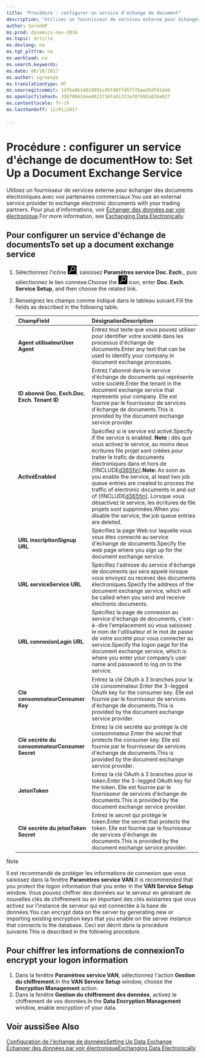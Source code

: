 ```yaml
---
title: "Procédure : configurer un service d'échange de document"
description: "Utilisez un fournisseur de services externe pour échanger des documents électroniques avec vos partenaires commerciaux."
author: SorenGP
ms.prod: dynamics-nav-2018
ms.topic: article
ms.devlang: na
ms.tgt_pltfrm: na
ms.workload: na
ms.search.keywords: 
ms.date: 08/18/2017
ms.author: sgroespe
ms.translationtype: HT
ms.sourcegitcommit: 1dfba8b14019991c95f40ffd5f7fbaed5df414eb
ms.openlocfilehash: 33bf0043dee4023716fa91373af07992a834e02f
ms.contentlocale: fr-ch
ms.lasthandoff: 12/01/2017

---
```

# <a name="how-to-set-up-a-document-exchange-service"></a><span data-ttu-id="060f2-103">Procédure : configurer un service d'échange de document</span><span class="sxs-lookup"><span data-stu-id="060f2-103">How to: Set Up a Document Exchange Service</span></span>
<span data-ttu-id="060f2-104">Utilisez un fournisseur de services externe pour échanger des documents électroniques avec vos partenaires commerciaux.</span><span class="sxs-lookup"><span data-stu-id="060f2-104">You use an external service provider to exchange electronic documents with your trading partners.</span></span> <span data-ttu-id="060f2-105">Pour plus d'informations, voir [Échanger des données par voir électronique](across-data-exchange.md).</span><span class="sxs-lookup"><span data-stu-id="060f2-105">For more information, see [Exchanging Data Electronically](across-data-exchange.md).</span></span>  

## <a name="to-set-up-a-document-exchange-service"></a><span data-ttu-id="060f2-106">Pour configurer un service d'échange de documents</span><span class="sxs-lookup"><span data-stu-id="060f2-106">To set up a document exchange service</span></span>  
1. <span data-ttu-id="060f2-107">Sélectionnez l'icône ![Page ou état pour la recherche](media/ui-search/search_small.png "Page ou état pour la recherche"), saisissez **Paramètres service Doc. Exch.**, puis sélectionnez le lien connexe.</span><span class="sxs-lookup"><span data-stu-id="060f2-107">Choose the ![Search for Page or Report](media/ui-search/search_small.png "Search for Page or Report icon") icon, enter **Doc. Exch. Service Setup**, and then choose the related link.</span></span>  
2. <span data-ttu-id="060f2-108">Renseignez les champs comme indiqué dans le tableau suivant.</span><span class="sxs-lookup"><span data-stu-id="060f2-108">Fill the fields as described in the following table.</span></span>  

    |<span data-ttu-id="060f2-109">Champ</span><span class="sxs-lookup"><span data-stu-id="060f2-109">Field</span></span>|<span data-ttu-id="060f2-110">Désignation</span><span class="sxs-lookup"><span data-stu-id="060f2-110">Description</span></span>|  
    |---------------------------------|---------------------------------------|  
    |<span data-ttu-id="060f2-111">**Agent utilisateur**</span><span class="sxs-lookup"><span data-stu-id="060f2-111">**User Agent**</span></span>|<span data-ttu-id="060f2-112">Entrez tout texte que vous pouvez utiliser pour identifier votre société dans les processus d'échange de documents.</span><span class="sxs-lookup"><span data-stu-id="060f2-112">Enter any text that can be used to identify your company in document exchange processes.</span></span>|  
    |<span data-ttu-id="060f2-113">**ID abonné Doc. Exch.**</span><span class="sxs-lookup"><span data-stu-id="060f2-113">**Doc. Exch. Tenant ID**</span></span>|<span data-ttu-id="060f2-114">Entrez l'abonné dans le service d'échange de documents qui représente votre société.</span><span class="sxs-lookup"><span data-stu-id="060f2-114">Enter the tenant in the document exchange service that represents your company.</span></span> <span data-ttu-id="060f2-115">Elle est fournie par le fournisseur de services d'échange de documents.</span><span class="sxs-lookup"><span data-stu-id="060f2-115">This is provided by the document exchange service provider.</span></span>|  
    |<span data-ttu-id="060f2-116">**Activé**</span><span class="sxs-lookup"><span data-stu-id="060f2-116">**Enabled**</span></span>|<span data-ttu-id="060f2-117">Spécifiez si le service est activé.</span><span class="sxs-lookup"><span data-stu-id="060f2-117">Specify if the service is enabled.</span></span> <span data-ttu-id="060f2-118">**Note :** dès que vous activez le service, au moins deux écritures file projet sont créées pour traiter le trafic de documents électroniques dans et hors de [!INCLUDE[d365fin](includes/d365fin_md.md)].</span><span class="sxs-lookup"><span data-stu-id="060f2-118">**Note:**  As soon as you enable the service, at least two job queue entries are created to process the traffic of electronic documents in and out of [!INCLUDE[d365fin](includes/d365fin_md.md)].</span></span> <span data-ttu-id="060f2-119">Lorsque vous désactivez le service, les écritures de file projets sont supprimées.</span><span class="sxs-lookup"><span data-stu-id="060f2-119">When you disable the service, the job queue entries are deleted.</span></span>|  
    |<span data-ttu-id="060f2-120">**URL inscription**</span><span class="sxs-lookup"><span data-stu-id="060f2-120">**Signup URL**</span></span>|<span data-ttu-id="060f2-121">Spécifiez la page Web sur laquelle vous vous êtes connecté au service d'échange de documents.</span><span class="sxs-lookup"><span data-stu-id="060f2-121">Specify the web page where you sign up for the document exchange service.</span></span>|  
    |<span data-ttu-id="060f2-122">**URL service**</span><span class="sxs-lookup"><span data-stu-id="060f2-122">**Service URL**</span></span>|<span data-ttu-id="060f2-123">Spécifiez l'adresse du service d'échange de documents qui sera appelé lorsque vous envoyez ou recevez des documents électroniques.</span><span class="sxs-lookup"><span data-stu-id="060f2-123">Specify the address of the document exchange service, which will be called when you send and receive electronic documents.</span></span>|  
    |<span data-ttu-id="060f2-124">**URL connexion**</span><span class="sxs-lookup"><span data-stu-id="060f2-124">**Login URL**</span></span>|<span data-ttu-id="060f2-125">Spécifiez la page de connexion au service d'échange de documents, c'est-à-dire l'emplacement où vous saisissez le nom de l'utilisateur et le mot de passe de votre société pour vous connecter au service.</span><span class="sxs-lookup"><span data-stu-id="060f2-125">Specify the logon page for the document exchange service, which is where you enter your company’s user name and password to log on to the service.</span></span>|  
    |<span data-ttu-id="060f2-126">**Clé consommateur**</span><span class="sxs-lookup"><span data-stu-id="060f2-126">**Consumer Key**</span></span>|<span data-ttu-id="060f2-127">Entrez la clé OAuth à 3 branches pour la clé consommateur.</span><span class="sxs-lookup"><span data-stu-id="060f2-127">Enter the 3-legged OAuth key for the consumer key.</span></span> <span data-ttu-id="060f2-128">Elle est fournie par le fournisseur de services d'échange de documents.</span><span class="sxs-lookup"><span data-stu-id="060f2-128">This is provided by the document exchange service provider.</span></span>|  
    |<span data-ttu-id="060f2-129">**Clé secrète du consommateur**</span><span class="sxs-lookup"><span data-stu-id="060f2-129">**Consumer Secret**</span></span>|<span data-ttu-id="060f2-130">Entrez la clé secrète qui protège la clé consommateur.</span><span class="sxs-lookup"><span data-stu-id="060f2-130">Enter the secret that protects the consumer key.</span></span> <span data-ttu-id="060f2-131">Elle est fournie par le fournisseur de services d'échange de documents.</span><span class="sxs-lookup"><span data-stu-id="060f2-131">This is provided by the document exchange service provider.</span></span>|  
    |<span data-ttu-id="060f2-132">**Jeton**</span><span class="sxs-lookup"><span data-stu-id="060f2-132">**Token**</span></span>|<span data-ttu-id="060f2-133">Entrez la clé OAuth à 3 branches pour le token.</span><span class="sxs-lookup"><span data-stu-id="060f2-133">Enter the 3-legged OAuth key for the token.</span></span> <span data-ttu-id="060f2-134">Elle est fournie par le fournisseur de services d'échange de documents.</span><span class="sxs-lookup"><span data-stu-id="060f2-134">This is provided by the document exchange service provider.</span></span>|  
    |<span data-ttu-id="060f2-135">**Clé secrète du jeton**</span><span class="sxs-lookup"><span data-stu-id="060f2-135">**Token Secret**</span></span>|<span data-ttu-id="060f2-136">Entrez le secret qui protège le token.</span><span class="sxs-lookup"><span data-stu-id="060f2-136">Enter the secret that protects the token.</span></span> <span data-ttu-id="060f2-137">Elle est fournie par le fournisseur de services d'échange de documents.</span><span class="sxs-lookup"><span data-stu-id="060f2-137">This is provided by the document exchange service provider.</span></span>|  

> [!NOTE]  
>  <span data-ttu-id="060f2-138">Il est recommandé de protéger les informations de connexion que vous saisissez dans la fenêtre **Paramètres service VAN**.</span><span class="sxs-lookup"><span data-stu-id="060f2-138">It is recommended that you protect the logon information that you enter in the **VAN Service Setup** window.</span></span> <span data-ttu-id="060f2-139">Vous pouvez chiffrer des données sur le serveur en générant de nouvelles clés de chiffrement ou en important des clés existantes que vous activez sur l'instance de serveur qui est connectée à la base de données.</span><span class="sxs-lookup"><span data-stu-id="060f2-139">You can encrypt data on the server by generating new or importing existing encryption keys that you enable on the server instance that connects to the database.</span></span> <span data-ttu-id="060f2-140">Ceci est décrit dans la procédure suivante.</span><span class="sxs-lookup"><span data-stu-id="060f2-140">This is described in the following procedure.</span></span>  

## <a name="to-encrypt-your-logon-information"></a><span data-ttu-id="060f2-141">Pour chiffrer les informations de connexion</span><span class="sxs-lookup"><span data-stu-id="060f2-141">To encrypt your logon information</span></span>  
1. <span data-ttu-id="060f2-142">Dans la fenêtre **Paramètres service VAN**, sélectionnez l'action **Gestion du chiffrement**.</span><span class="sxs-lookup"><span data-stu-id="060f2-142">In the **VAN Service Setup** window, choose the **Encryption Management** action.</span></span>  
2. <span data-ttu-id="060f2-143">Dans la fenêtre **Gestion du chiffrement des données**, activez le chiffrement de vos données.</span><span class="sxs-lookup"><span data-stu-id="060f2-143">In the **Data Encryption Management** window, enable encryption of your data.</span></span> <!--For more information, see [Manage Data Encryption](../manage-data-encryption.md).-->  

## <a name="see-also"></a><span data-ttu-id="060f2-144">Voir aussi</span><span class="sxs-lookup"><span data-stu-id="060f2-144">See Also</span></span>  
[<span data-ttu-id="060f2-145">Configuration de l'échange de données</span><span class="sxs-lookup"><span data-stu-id="060f2-145">Setting Up Data Exchange</span></span>](across-set-up-data-exchange.md)  
[<span data-ttu-id="060f2-146">Échanger des données par voir électronique</span><span class="sxs-lookup"><span data-stu-id="060f2-146">Exchanging Data Electronically</span></span>](across-data-exchange.md)

